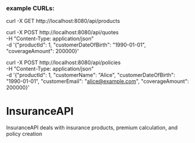 ### example CURLs:
curl -X GET http://localhost:8080/api/products

curl -X POST http://localhost:8080/api/quotes \
-H "Content-Type: application/json" \
-d '{"productId": 1, "customerDateOfBirth": "1990-01-01", "coverageAmount": 200000}'

curl -X POST http://localhost:8080/api/policies \
-H "Content-Type: application/json" \
-d '{"productId": 1, "customerName": "Alice", "customerDateOfBirth": "1990-01-01", "customerEmail": "alice@example.com", "coverageAmount": 200000}'


# InsuranceAPI
InsuranceAPI deals with insurance products, premium calculation, and policy creation
